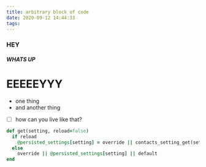 ```yaml
---
title: arbitrary block of code
date: 2020-09-12 14:44:33
tags:
---
```

### HEY 
##### WHATS UP 

# EEEEEYYY

- one thing
- and another thing 
- [ ] how can you live like that?

```ruby 
def get(setting, reload=false)
  if reload
    @persisted_settings[setting] = override || contacts_setting_get(setting) || default
  else
    override || @persisted_settings[setting] || default
end
```